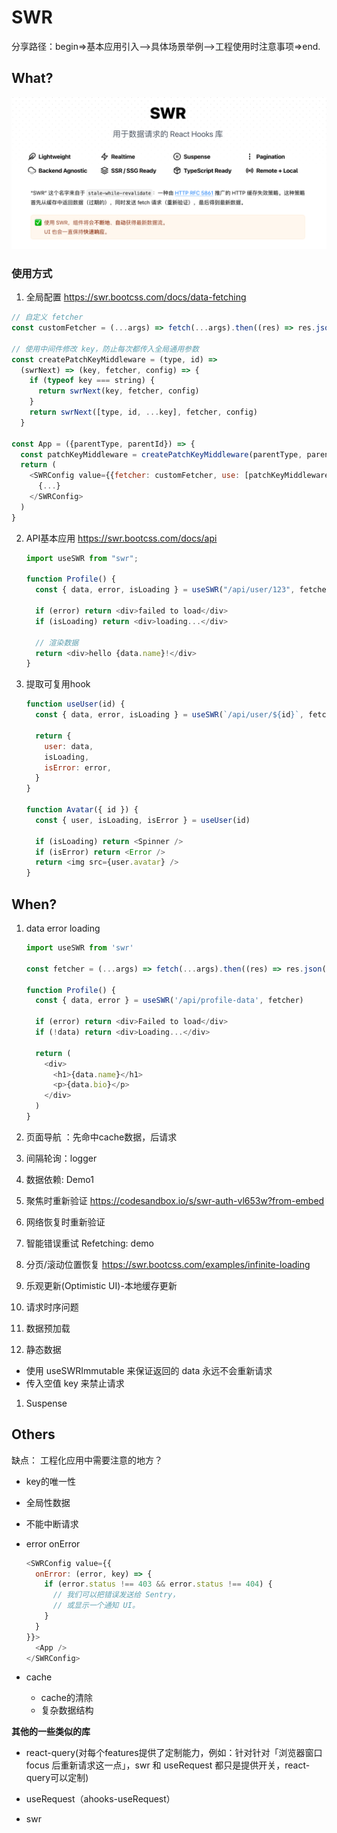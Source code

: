 # SWR

分享路径：begin=>基本应用引入-->具体场景举例-->工程使用时注意事项=>end.



## What?
![image-20230803181340692](images/image-20230803181340692.png)

### 使用方式

1. 全局配置  https://swr.bootcss.com/docs/data-fetching

```js
// 自定义 fetcher
const customFetcher = (...args) => fetch(...args).then((res) => res.json())

// 使用中间件修改 key，防止每次都传入全局通用参数
const createPatchKeyMiddleware = (type, id) =>
  (swrNext) => (key, fetcher, config) => {
    if (typeof key === string) {
      return swrNext(key, fetcher, config)
    }
    return swrNext([type, id, ...key], fetcher, config)
  }

const App = ({parentType, parentId}) => {
  const patchKeyMiddleware = createPatchKeyMiddleware(parentType, parentId)
  return (
    <SWRConfig value={{fetcher: customFetcher, use: [patchKeyMiddleware]}}>
      {...}
    </SWRConfig>
  )
}
```

2. API基本应用  https://swr.bootcss.com/docs/api

   

   ```js
   import useSWR from "swr";
   
   function Profile() {
     const { data, error, isLoading } = useSWR("/api/user/123", fetcher)
   
     if (error) return <div>failed to load</div>
     if (isLoading) return <div>loading...</div>
   
     // 渲染数据
     return <div>hello {data.name}!</div>
   }
   ```

   

3. 提取可复用hook

   ```js
   function useUser(id) {
     const { data, error, isLoading } = useSWR(`/api/user/${id}`, fetcher)
   
     return {
       user: data,
       isLoading,
       isError: error,
     }
   }
   
   function Avatar({ id }) {
     const { user, isLoading, isError } = useUser(id)
   
     if (isLoading) return <Spinner />
     if (isError) return <Error />
     return <img src={user.avatar} />
   }
   ```

   

## When?

1. data error loading

   ```js
   import useSWR from 'swr'
    
   const fetcher = (...args) => fetch(...args).then((res) => res.json())
    
   function Profile() {
     const { data, error } = useSWR('/api/profile-data', fetcher)
    
     if (error) return <div>Failed to load</div>
     if (!data) return <div>Loading...</div>
    
     return (
       <div>
         <h1>{data.name}</h1>
         <p>{data.bio}</p>
       </div>
     )
   }
   ```

   

2. 页面导航 ：先命中cache数据，后请求

3. 间隔轮询：logger

4. 数据依赖: Demo1

5. 聚焦时重新验证  https://codesandbox.io/s/swr-auth-vl653w?from-embed

6. 网络恢复时重新验证

7. 智能错误重试 Refetching: demo

8. 分页/滚动位置恢复 https://swr.bootcss.com/examples/infinite-loading

9. 乐观更新(Optimistic UI)-本地缓存更新

10. 请求时序问题

11. 数据预加载

12. 静态数据
  - 使用 useSWRImmutable 来保证返回的 data 永远不会重新请求
  - 传入空值 key 来禁止请求
1.  Suspense





## Others
缺点：
工程化应用中需要注意的地方？
- key的唯一性

- 全局性数据

- 不能中断请求

- error onError

  ```js
  <SWRConfig value={{
    onError: (error, key) => {
      if (error.status !== 403 && error.status !== 404) {
        // 我们可以把错误发送给 Sentry，
        // 或显示一个通知 UI。
      }
    }
  }}>
    <App />
  </SWRConfig>
  ```

  

- cache
  - cache的清除
  - 复杂数据结构

**其他的一些类似的库**

- react-query(对每个features提供了定制能力，例如：针对针对「浏览器窗口 focus 后重新请求这一点」，swr 和 useRequest 都只是提供开关，react-query可以定制)

- useRequest（ahooks-useRequest）

- swr

  